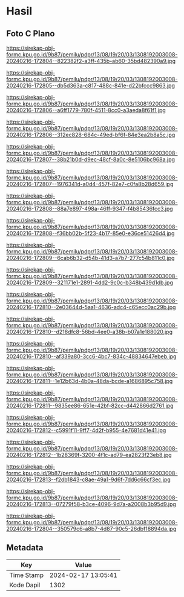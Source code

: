 # Hasil

## Foto C Plano

https://sirekap-obj-formc.kpu.go.id/9b87/pemilu/pdpr/13/08/19/20/03/1308192003008-20240216-172804--822382f2-a3ff-435b-ab60-35bd482390a9.jpg

https://sirekap-obj-formc.kpu.go.id/9b87/pemilu/pdpr/13/08/19/20/03/1308192003008-20240216-172805--db5d363a-c817-488c-841e-d22bfccc9863.jpg

https://sirekap-obj-formc.kpu.go.id/9b87/pemilu/pdpr/13/08/19/20/03/1308192003008-20240216-172806--a6ff1779-780f-4511-8cc0-a3aeda8f61f1.jpg

https://sirekap-obj-formc.kpu.go.id/9b87/pemilu/pdpr/13/08/19/20/03/1308192003008-20240216-172806--312ec828-684c-49ed-bf6f-84e3ea2b8a5c.jpg

https://sirekap-obj-formc.kpu.go.id/9b87/pemilu/pdpr/13/08/19/20/03/1308192003008-20240216-172807--38b21b0d-d9ec-48cf-8a0c-8e5106bc968a.jpg

https://sirekap-obj-formc.kpu.go.id/9b87/pemilu/pdpr/13/08/19/20/03/1308192003008-20240216-172807--1976341d-a0d4-457f-82e7-c0fa8b28d659.jpg

https://sirekap-obj-formc.kpu.go.id/9b87/pemilu/pdpr/13/08/19/20/03/1308192003008-20240216-172808--88a7e897-498a-46ff-9347-f4b85436fcc3.jpg

https://sirekap-obj-formc.kpu.go.id/9b87/pemilu/pdpr/13/08/19/20/03/1308192003008-20240216-172808--f36bb02b-5f23-4b17-85e0-e36ce51426d4.jpg

https://sirekap-obj-formc.kpu.go.id/9b87/pemilu/pdpr/13/08/19/20/03/1308192003008-20240216-172809--6cab6b32-d54b-41d3-a7b7-277c54b811c0.jpg

https://sirekap-obj-formc.kpu.go.id/9b87/pemilu/pdpr/13/08/19/20/03/1308192003008-20240216-172809--321171e1-2891-4dd2-9c0c-b348b439d1db.jpg

https://sirekap-obj-formc.kpu.go.id/9b87/pemilu/pdpr/13/08/19/20/03/1308192003008-20240216-172810--2e03644d-5aa1-4636-adc4-c65ecc0ac29b.jpg

https://sirekap-obj-formc.kpu.go.id/9b87/pemilu/pdpr/13/08/19/20/03/1308192003008-20240216-172810--d218dfc8-56bd-4ee0-a38b-b07a1e188020.jpg

https://sirekap-obj-formc.kpu.go.id/9b87/pemilu/pdpr/13/08/19/20/03/1308192003008-20240216-172810--af339a80-3cc6-4bc7-834c-48834647ebeb.jpg

https://sirekap-obj-formc.kpu.go.id/9b87/pemilu/pdpr/13/08/19/20/03/1308192003008-20240216-172811--1e12b63d-4b0a-48da-bcde-a1686895c758.jpg

https://sirekap-obj-formc.kpu.go.id/9b87/pemilu/pdpr/13/08/19/20/03/1308192003008-20240216-172811--9835ee86-651e-42bf-82cc-d442866d2761.jpg

https://sirekap-obj-formc.kpu.go.id/9b87/pemilu/pdpr/13/08/19/20/03/1308192003008-20240216-172812--c5991f11-9ff7-4d2f-b955-4e7681d41e41.jpg

https://sirekap-obj-formc.kpu.go.id/9b87/pemilu/pdpr/13/08/19/20/03/1308192003008-20240216-172812--1b28369f-3200-4f1c-ad79-ea2823f23eb8.jpg

https://sirekap-obj-formc.kpu.go.id/9b87/pemilu/pdpr/13/08/19/20/03/1308192003008-20240216-172813--f2db1843-c8ae-49a1-9d6f-7dd6c66cf3ec.jpg

https://sirekap-obj-formc.kpu.go.id/9b87/pemilu/pdpr/13/08/19/20/03/1308192003008-20240216-172813--07279f58-b3ce-4096-9d7a-a2008b3b95d9.jpg

https://sirekap-obj-formc.kpu.go.id/9b87/pemilu/pdpr/13/08/19/20/03/1308192003008-20240216-172804--350579c6-a8b7-4d87-90c5-26dbf18894da.jpg


## Metadata

| Key        | Value               |
| ---------- | ------------------- |
| Time Stamp | 2024-02-17 13:05:41 |
| Kode Dapil | 1302                |



